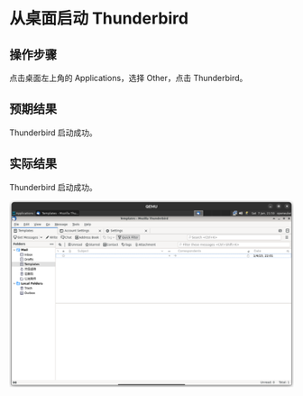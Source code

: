 # 从桌面启动 Thunderbird

## 操作步骤

点击桌面左上角的 Applications，选择 Other，点击 Thunderbird。

## 预期结果

Thunderbird 启动成功。

## 实际结果

Thunderbird 启动成功。

![Thunderbird从桌面启动成功](./img/thunderbird-launch-desktop.png)
